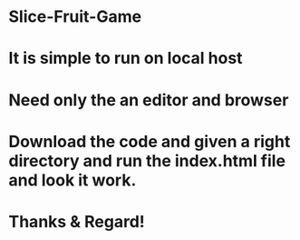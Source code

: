 # Slice-Fruit-Game

# It is simple to run on local host 
# Need only the an editor and browser

# Download the code and given a right directory and run the index.html file and look it work.

# Thanks & Regard!
